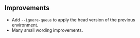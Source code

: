 ## Improvements
- Add `--ignore-queue` to apply the head version of the previous environment.
- Many small wording improvements.
